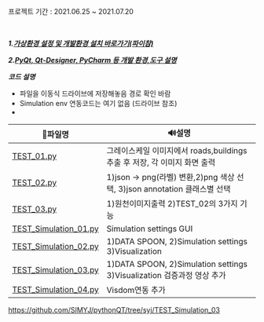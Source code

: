 
프로젝트 기간 : 2021.06.25 ~ 2021.07.20
 
<br>    

***1.[가상환경 설정 및 개발환경 설치 바로가기(파이참)](https://github.com/SIMYJ/pythonQT/tree/syj/%ED%8C%8C%EC%9D%B4%EC%B0%B8-%EA%B0%80%EC%83%81%ED%99%98%EA%B2%BD%20%EC%84%A4%EC%A0%95)***

     
***2.[PyQt, Qt-Designer, PyCharm 등 개발 환경,도구 설명](https://github.com/SIMYJ/pythonQT/tree/syj/PyQt%2C%20Qt-Designer%2C%20PyCharm%20%EB%93%B1%20%EA%B0%9C%EB%B0%9C%20%ED%99%98%EA%B2%BD%2C%EB%8F%84%EA%B5%AC%20%EC%84%A4%EB%AA%85#1-pythonqtpyqt-%EC%86%8C%EA%B0%9C
)***


***코드 설명***
- 파일을 이동식 드라이브에 저장해놓음 경로 확인 바람     
- Simulation env 연동코드는 여기 없음 (드라이브 참조)      
- 
|📒파일명|🔊설명|
|----|----|
|[TEST_01.py](https://github.com/SIMYJ/pythonQT/tree/syj/TEST_01)| 그레이스케일 이미지에서 roads,buildings 추출 후 저장, 각 이미지 화면 출력      |
|[TEST_02.py](https://github.com/SIMYJ/pythonQT/tree/syj/TEST_02)| 1)json → png(라벨) 변환,2)png 색상 선택, 3)json annotation 클래스별 선택       |
|[TEST_03.py](https://github.com/SIMYJ/pythonQT/tree/syj/TEST_03)| 1)원천이미지출력 2)TEST_02의 3가지 기능      |
|[TEST_Simulation_01.py](https://github.com/SIMYJ/pythonQT/tree/syj/TEST_Simulation_01)| Simulation settings GUI       |
|[TEST_Simulation_02.py](https://github.com/SIMYJ/pythonQT/tree/syj/TEST_Simulation_02)| 1)DATA SPOON,    2)Simulation settings    3)Visualization       |
|[TEST_Simulation_03.py](https://github.com/SIMYJ/pythonQT/tree/syj/TEST_Simulation_03)| 1)DATA SPOON,    2)Simulation settings    3)Visualization 검증과정 영상 추가       |
|[TEST_Simulation_04.py](https://github.com/SIMYJ/pythonQT/tree/syj/TEST_Simulation_04)| Visdom연동 추가       |


https://github.com/SIMYJ/pythonQT/tree/syj/TEST_Simulation_03
